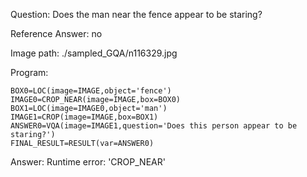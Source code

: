 Question: Does the man near the fence appear to be staring?

Reference Answer: no

Image path: ./sampled_GQA/n116329.jpg

Program:

```
BOX0=LOC(image=IMAGE,object='fence')
IMAGE0=CROP_NEAR(image=IMAGE,box=BOX0)
BOX1=LOC(image=IMAGE0,object='man')
IMAGE1=CROP(image=IMAGE,box=BOX1)
ANSWER0=VQA(image=IMAGE1,question='Does this person appear to be staring?')
FINAL_RESULT=RESULT(var=ANSWER0)
```
Answer: Runtime error: 'CROP_NEAR'

